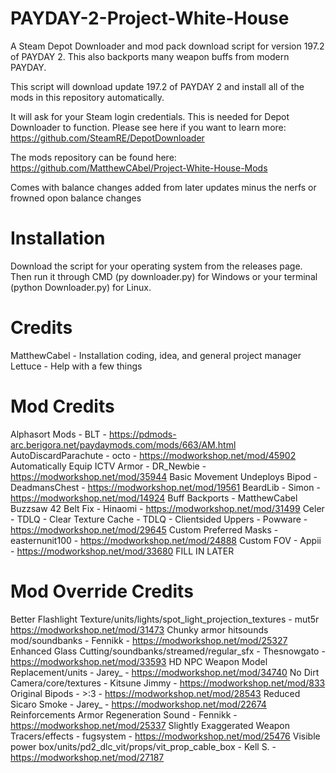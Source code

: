 # PAYDAY-2-Project-White-House
A Steam Depot Downloader and mod pack download script for version 197.2 of PAYDAY 2. This also backports many weapon buffs from modern PAYDAY.

This script will download update 197.2 of PAYDAY 2 and install all of the mods in this repository automatically.

It will ask for your Steam login credentials. This is needed for Depot Downloader to function. Please see here if you want to learn more: https://github.com/SteamRE/DepotDownloader

The mods repository can be found here: https://github.com/MatthewCAbel/Project-White-House-Mods

Comes with balance changes added from later updates minus the nerfs or frowned opon balance changes
# Installation
Download the script for your operating system from the releases page. Then run it through CMD (py downloader.py) for Windows or your terminal (python Downloader.py) for Linux.


# Credits
MatthewCabel - Installation coding, idea, and general project manager
Lettuce - Help with a few things
# Mod Credits
Alphasort Mods - BLT - https://pdmods-arc.berigora.net/paydaymods.com/mods/663/AM.html
AutoDiscardParachute - octo - https://modworkshop.net/mod/45902
Automatically Equip ICTV Armor - DR_Newbie - https://modworkshop.net/mod/35944
Basic Movement Undeploys Bipod - DeadmansChest - https://modworkshop.net/mod/19561
BeardLib - Simon - https://modworkshop.net/mod/14924
Buff Backports - MatthewCabel
Buzzsaw 42 Belt Fix - Hinaomi - https://modworkshop.net/mod/31499
Celer - TDLQ - 
Clear Texture Cache - TDLQ - 
Clientsided Uppers - Powware - https://modworkshop.net/mod/29645
Custom Preferred Masks - easternunit100 - https://modworkshop.net/mod/24888
Custom FOV - Appii - https://modworkshop.net/mod/33680
FILL IN LATER

# Mod Override Credits
Better Flashlight Texture/units/lights/spot_light_projection_textures - mut5r https://modworkshop.net/mod/31473
Chunky armor hitsounds mod/soundbanks - Fennikk - https://modworkshop.net/mod/25327
Enhanced Glass Cutting/soundbanks/streamed/regular_sfx - Thesnowgato - https://modworkshop.net/mod/33593
HD NPC Weapon Model Replacement/units - Jarey_ - https://modworkshop.net/mod/34740
No Dirt Camera/core/textures - Kitsune Jimmy - https://modworkshop.net/mod/833
Original Bipods - >:3 - https://modworkshop.net/mod/28543
Reduced Sicaro Smoke - Jarey_ - https://modworkshop.net/mod/22674
Reinforcements Armor Regeneration Sound - Fennikk - https://modworkshop.net/mod/25337
Slightly Exaggerated Weapon Tracers/effects - fugsystem - https://modworkshop.net/mod/25476
Visible power box/units/pd2_dlc_vit/props/vit_prop_cable_box - Kell S. - https://modworkshop.net/mod/27187
